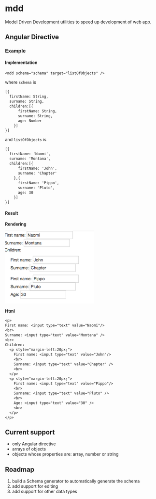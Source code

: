 # mdd

Model Driven Development utilities to speed up development of web app.

## Angular Directive

### Example

#### Implementation

```
<mdd schema="schema" target="listOfObjects" />
```

where `schema` is

```
[{
  firstName: String,
  surname: String,
  children:[{
      firstName: String,
      surname: String,
      age: Number 
    }]
}]
```

and `listOfObjects` is
```
[{
  firstName: 'Naomi',
  surname: 'Montana',
  children:[{
      firstName: 'John',
      surname: 'Chapter' 
    },{
      firstName: 'Pippo',
      surname: 'Pluto',
      age: 30 
    }]
}]
```

#### Result

<b>Rendering</b>

<img src="./docs/example1.png">

<b>Html</b>

```
<p>
First name: <input type="text" value="Naomi"/>
<br>
Surname: <input type="text" value="Montana" />
<br>
Children:
  <p style="margin-left:20px;">
    First name: <input type="text" value="John"/>
  	<br>
  	Surname: <input type="text" value="Chapter" />
  	<br>
  </p>
  <p style="margin-left:20px;">
    First name: <input type="text" value="Pippo"/>
  	<br>
  	Surname: <input type="text" value="Pluto" />
  	<br>
  	Age: <input type="text" value="30" />
  	<br>
  </p>
</p>
```

## Current support

* only Angular directive
* arrays of objects
* objects whose properties are: array, number or string

## Roadmap

1. build a Schema generator to automatically generate the schema
2. add support for editing
3. add support for other data types
